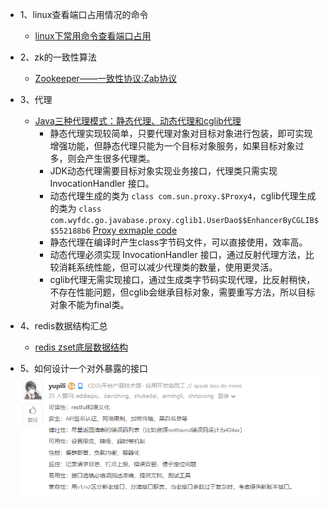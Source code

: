 - 1、linux查看端口占用情况的命令
    - [linux下常用命令查看端口占用](https://blog.csdn.net/ws379374000/article/details/74218530)

- 2、zk的一致性算法
    - [Zookeeper——一致性协议:Zab协议](https://www.jianshu.com/p/2bceacd60b8a)
- 3、代理
    - [Java三种代理模式：静态代理、动态代理和cglib代理](https://segmentfault.com/a/1190000011291179)
    	- 静态代理实现较简单，只要代理对象对目标对象进行包装，即可实现增强功能，但静态代理只能为一个目标对象服务，如果目标对象过多，则会产生很多代理类。
		- JDK动态代理需要目标对象实现业务接口，代理类只需实现 InvocationHandler 接口。
		- 动态代理生成的类为 ```class com.sun.proxy.$Proxy4```，cglib代理生成的类为 ```class com.wyfdc.go.javabase.proxy.cglib1.UserDao$$EnhancerByCGLIB$$552188b6``` [Proxy exmaple code](https://github.com/sanwancoder/JavaStudy/tree/master/src/com/wyfdc/go/javabase/proxy)
		- 静态代理在编译时产生class字节码文件，可以直接使用，效率高。
		- 动态代理必须实现 InvocationHandler 接口，通过反射代理方法，比较消耗系统性能，但可以减少代理类的数量，使用更灵活。
		- cglib代理无需实现接口，通过生成类字节码实现代理，比反射稍快，不存在性能问题，但cglib会继承目标对象，需要重写方法，所以目标对象不能为final类。
- 4、redis数据结构汇总
	- [redis zset底层数据结构](https://www.jianshu.com/p/fb7547369655)

- 5、如何设计一个对外暴露的接口
	<br/>
	![avatar](https://raw.githubusercontent.com/sanwancoder/images_repo/master/images/%E5%AF%B9%E5%A4%96%E6%8E%A5%E5%8F%A3%E5%AE%9A%E4%B9%89%E8%A7%84%E8%8C%83.png)
